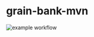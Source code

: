 # grain-bank-mvn

![example workflow](https://github.com/littlephony/grain-bank-mvn/actions/workflows/ci.yml/badge.svg)
